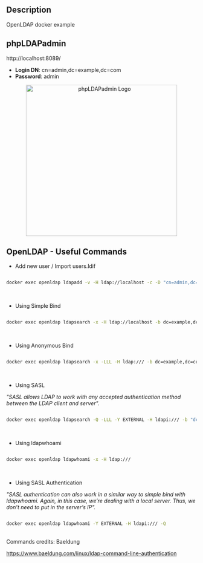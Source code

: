 ## Description

OpenLDAP docker example

## phpLDAPadmin

http://localhost:8089/

- <b>Login DN</b>: cn=admin,dc=example,dc=com
- <b>Password</b>: admin

<p align="center">
  <img src="https://i.imgur.com/bDqDgUG.png" width="400" alt="phpLDAPadmin Logo" />
</p>

## OpenLDAP - Useful Commands

- Add new user / Import users.ldif

```bash

docker exec openldap ldapadd -v -H ldap://localhost -c -D "cn=admin,dc=example,dc=com" -w admin -f /bitnami/openldap/ldif/users.ldif

```

<br>

- Using Simple Bind

```bash

docker exec openldap ldapsearch -x -H ldap://localhost -b dc=example,dc=com -D "cn=admin,dc=example,dc=com" -w admin

```
<br>

- Using Anonymous Bind

```bash

docker exec openldap ldapsearch -x -LLL -H ldap:/// -b dc=example,dc=com dn

```
<br>

- Using SASL

<em>"SASL allows LDAP to work with any accepted authentication method between the LDAP client and server".</em>

```bash

docker exec openldap ldapsearch -Q -LLL -Y EXTERNAL -H ldapi:/// -b "dc=example,dc=com" dn

```
<br>

- Using ldapwhoami

```bash

docker exec openldap ldapwhoami -x -H ldap:///

```
<br>

- Using SASL Authentication

<em>"SASL authentication can also work in a similar way to simple bind with ldapwhoami. Again, in this case, we’re dealing with a local server. Thus, we don’t need to put in the server’s IP".</em>

```bash

docker exec openldap ldapwhoami -Y EXTERNAL -H ldapi:/// -Q

```

<br>
Commands credits: Baeldung

https://www.baeldung.com/linux/ldap-command-line-authentication
